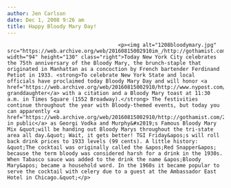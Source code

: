 ```yaml
---
author: Jen Carlson
date: Dec 1, 2008 9:26 am
title: Happy Bloody Mary Day!
---
```


	
										<p><img alt="1208bloodymary.jpg" src="https://web.archive.org/web/20160815002910im_/http://gothamist.com/attachments/arts_jen/1208bloodymary.jpg" width="94" height="130" class="right">Today New York City celebrates the 75th anniversary of the Bloody Mary, the brunch-staple that originated in Manhattan as a concoction by French bartender Ferdinand Petiot in 1933. <strong>To celebrate New York State and local officials have proclaimed today Bloody Mary Day and will honor <a href="https://web.archive.org/web/20160815002910/http://www.nypost.com/seven/11302008/news/regionalnews/happy_bloody_birthday__mary_141496.htm">Petiot&apos;s granddaughter</a> with a citation and a Bloody Mary toast at 11:30 a.m. in Times Square (1552 Broadway).</strong> The festivities continue throughout the year with Bloody-themed events, but today you can apparently <a href="https://web.archive.org/web/20160815002910/http://gothamist.com/2008/07/08/public_drinking.php">drink in public</a> as Georgi Vodka and Murphy&#x2019;s Famous Bloody Mary Mix &quot;will be handing out Bloody Marys throughout the tri-state area all day.&quot; Wait, it gets better! TGI Friday&apos;s will roll back drink prices to 1933 levels (99 cents). A little history: &quot;The cocktail was originally called the &apos;Red Snapper&apos; because the term bloody was considered harsh for a drink in the 1930s. When Tabasco sauce was added to the drink the name &apos;Bloody Mary&apos; became a household word. In the 1960s it became popular to serve the cocktail with celery due to a guest at the Ambassador East Hotel in Chicago.&quot;</p>					
										
									
				